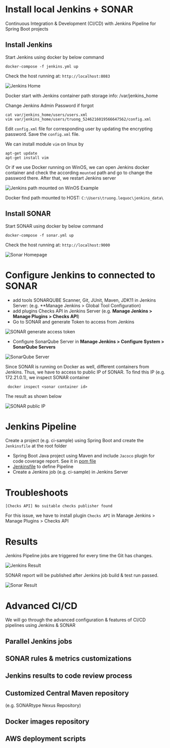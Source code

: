 # Install local Jenkins + SONAR

Continuous Integration &amp; Development (CI/CD) with Jenkins Pipeline for Spring Boot projects

## Install Jenkins
Start Jenkins using docker by below command

```
docker-compose -f jenkins.yml up
```

Check the host running at: `http://localhost:8083`

![Jenkins Home](jenkins-sonar/Jenkins_Localhost.png)

Docker start with Jenkins container path storage info: /var/jenkins_home

Change Jenkins Admin Password if forgot

	cat var/jenkins_home/users/users.xml
	vim var/jenkins_home/users/truong_5246216019566647562/config.xml

Edit `config.xml` file for corresponding user by updating the encrypting password. Save the `config.xml` file.

We can install module `vim` on linux by

```
apt-get update
apt-get install vim
```

Or if we use Docker running on WinOS, we can open Jenkins docker container and check the according `mounted` path
and go to change the password there. After that, we restart Jenkins server

![Jenkins path mounted on WinOS Example](jenkins-sonar/Jenkins_Mounted_WinOS.png)

Docker find path mounted to HOST: `C:\Users\truong.lequoc\jenkins_data\`

[comment]: <> (Jenkins Login: truong/123456)

[comment]: <> (SONAR login: admin/admin)

## Install SONAR
Start SONAR using docker by below command

```
docker-compose -f sonar.yml up
```

Check the host running at: `http://localhost:9000`

![Sonar Homepage](jenkins-sonar/Sonar_Localhost.png)

# Configure Jenkins to connected to SONAR
- add tools SONARQUBE Scanner, Git, JUnit, Maven, JDK11 in Jenkins Server: (e.g. **Manage Jenkins > Global Tool
  Configuration)
- add plugins Checks API in Jenkins Server (e.g. **Manage Jenkins > Manage Plugins > Checks API**)
- Go to SONAR and generate Token to access from Jenkins
  
![SONAR generate access token](jenkins-sonar/SONAR_Generate_Token.png)

- Configure SonarQube Server in **Manage Jenkins > Configure System > SonarQube Servers**

![SonarQube Server](jenkins-sonar/SonarQubeServer_Config.png)

Since SONAR is running on Docker as well, different containers from Jenkins. Thus, we have to access to public IP of
SONAR. To find this IP (e.g. 172.21.0.1), we inspect SONAR container

```	
 docker inspect <sonar container id>
```
The result as shown below

![SONAR public IP](jenkins-sonar/SONAR_Public_IP.png)

# Jenkins Pipeline
Create a project (e.g. ci-sample) using Spring Boot and create the `Jenkinsfile` at the root folder

- Spring Boot Java project using Maven and include `Jacoco` plugin for code coverage report. See it in [pom file](pom.xml)
- [Jenkinsfile](Jenkinsfile) to define Pipeline
- Create a Jenkins job (e.g. ci-sample) in Jenkins Server

# Troubleshoots
```
[Checks API] No suitable checks publisher found
```

For this issue, we have to install plugin `Checks API` in Manage Jenkins > Manage Plugins > Checks API

# Results
Jenkins Pipeline jobs are triggered for every time the Git has changes.

![Jenkins Result](jenkins-sonar/Jenkins_ci-sample-results.png)

SONAR report will be published after Jenkins job build & test run passed.

![Sonar Result](jenkins-sonar/SONAR_ci-sample-results.png)

# Advanced CI/CD
We will go through the advanced configuration & features of CI/CD pipelines using Jenkins & SONAR

## Parallel Jenkins jobs
## SONAR rules & metrics customizations
## Jenkins results to code review process
## Customized Central Maven repository 
(e.g. SONARtype Nexus Repository)
## Docker images repository
## AWS deployment scripts